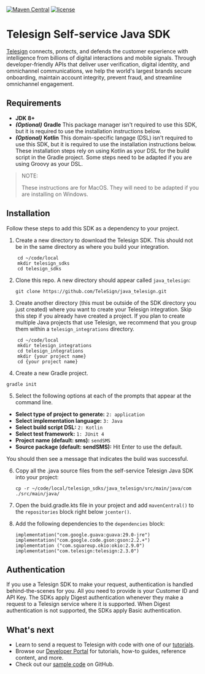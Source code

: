 [![Maven Central](https://img.shields.io/maven-central/v/com.telesign/telesign.svg)](https://mvnrepository.com/artifact/com.telesign/telesign) [![license](https://img.shields.io/github/license/TeleSign/java_telesign.svg)](https://github.com/TeleSign/java_telesign/blob/master/LICENSE.txt)

# Telesign Self-service Java SDK

[Telesign](https://telesign.com) connects, protects, and defends the customer experience with intelligence from billions of digital interactions and mobile signals. Through developer-friendly APIs that deliver user verification, digital identity, and omnichannel communications, we help the world's largest brands secure onboarding, maintain account integrity, prevent fraud, and streamline omnichannel engagement.

## Requirements

* **JDK 8+**
* ***_(Optional)_*** **Gradle** This package manager isn't required to use this SDK, but it is required to use the installation instructions below.
* ***_(Optional)_*** **Kotlin** This domain-specific langage (DSL) isn't required to use this SDK, but it is required to use the installation instructions below. These installation steps rely on using Kotlin as your DSL for the build script in the Gradle project. Some steps need to be adapted if you are using Groovy as your DSL.

> NOTE:
>
> These instructions are for MacOS. They will need to be adapted if you are installing on Windows.

## Installation

Follow these steps to add this SDK as a dependency to your project.

1. Create a new directory to download the Telesign SDK. This should not be in the same directory as where you build your integration.

```
    cd ~/code/local
    mkdir telesign_sdks
    cd telesign_sdks
```

2. Clone this repo. A new directory should appear called `java_telesign`:

   `git clone https://github.com/TeleSign/java_telesign.git`

3. Create another directory (this must be outside of the SDK directory you just created) where you want to create your Telesign integration. Skip this step if you already have created a project. If you plan to create multiple Java projects that use Telesign, we recommend that you group them within a `telesign_integrations` directory.

```
    cd ~/code/local
    mkdir telesign_integrations
    cd telesign_integrations
    mkdir {your project name}
    cd {your project name}
```

4. Create a new Gradle project.

`gradle init`

5. Select the following options at each of the prompts that appear at the command line.

* **Select type of project to generate:** `2: application`
* **Select implementation language:** `3: Java`
* **Select build script DSL:** `2: Kotlin`
* **Select test framework:** `1: JUnit 4`
* **Project name (default: sms):** `sendSMS`
* **Source package (default: sendSMS):** Hit Enter to use the default.

You should then see a message that indicates the build was successful.

6. Copy all the .java source files from the self-service Telesign Java SDK into your project:

   `cp -r ~/code/local/telesign_sdks/java_telesign/src/main/java/com ./src/main/java/`

7. Open the buid.gradle.kts file in your project and add `mavenCentral()` to the `repositories` block right below `jcenter()`.

8. Add the following dependencies to the `dependencies` block:

   ```
   implementation("com.google.guava:guava:29.0-jre")
   implementation("com.google.code.gson:gson:2.2.+")
   implementation ("com.squareup.okio:okio:2.9.0")
   implementation("com.telesign:telesign:2.3.0")
   ```

## Authentication

If you use a Telesign SDK to make your request, authentication is handled behind-the-scenes for you. All you need to provide is your Customer ID and API Key. The SDKs apply Digest authentication whenever they make a request to a Telesign service where it is supported. When Digest authentication is not supported, the SDKs apply Basic authentication.

## What's next

* Learn to send a request to Telesign with code with one of our [tutorials](https://developer.telesign.com/enterprise/docs/tutorials).
* Browse our [Developer Portal](https://developer.telesign.com) for tutorials, how-to guides, reference content, and more.
* Check out our [sample code](https://github.com/TeleSign/sample_code) on GitHub.

